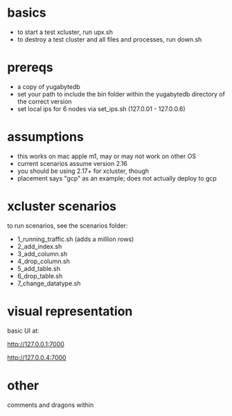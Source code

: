 # basics

- to start a test xcluster, run upx.sh
- to destroy a test cluster and all files and processes, run down.sh

# prereqs

- a copy of yugabytedb
- set your path to include the bin folder within the yugabytedb directory of the correct version
- set local ips for 6 nodes via set_ips.sh (127.0.01 - 127.0.0.6)

# assumptions

- this works on mac apple m1, may or may not work on other OS
- current scenarios assume version 2.16
- you should be using 2.17+ for xcluster, though
- placement says "gcp" as an example; does not actually deploy to gcp

# xcluster scenarios

to run scenarios, see the scenarios folder:

- 1_running_traffic.sh (adds a million rows)
- 2_add_index.sh
- 3_add_column.sh
- 4_drop_column.sh
- 5_add_table.sh
- 6_drop_table.sh
- 7_change_datatype.sh

# visual representation

basic UI at:

<http://127.0.0.1:7000>

<http://127.0.0.4:7000>

# other

comments and dragons within
